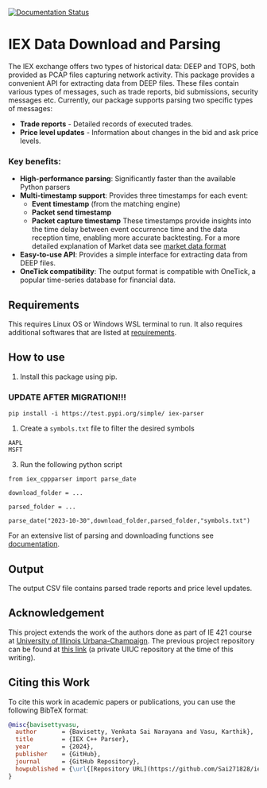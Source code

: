 [![Documentation Status](https://readthedocs.org/projects/iex-parser/badge/?version=latest)](https://iex-parser.readthedocs.io/?badge=latest)

# IEX Data Download and Parsing

The IEX exchange offers two types of historical data: DEEP and TOPS, both provided as PCAP files capturing network activity. This package provides a convenient API for extracting data from DEEP files. These files contain various types of messages, such as trade reports, bid submissions, security messages etc. Currently, our package supports parsing two specific types of messages:

* **Trade reports** - Detailed records of executed trades.
* **Price level updates** - Information about changes in the bid and ask price levels.

### Key benefits:

* **High-performance parsing**: Significantly faster than the available Python parsers
* **Multi-timestamp support**: Provides three timestamps for each event:
	+ **Event timestamp** (from the matching engine)
	+ **Packet send timestamp**
	+ **Packet capture timestamp**
These timestamps provide insights into the time delay between event occurrence time and the data reception time, enabling more accurate backtesting. For a more detailed explanation of Market data see [market data format](https://iex-parser.readthedocs.io/iex_format.html)
* **Easy-to-use API**: Provides a simple interface for extracting data from DEEP files.
* **OneTick compatibility**: The output format is compatible with OneTick, a popular time-series database for financial data.
## Requirements

This requires Linux OS or Windows WSL terminal to run. It also requires additional softwares that are listed at [requirements](https://iex-parser.readthedocs.io/usage.html).

## How to use

1. Install this package using pip.
### UPDATE AFTER MIGRATION!!!
```
pip install -i https://test.pypi.org/simple/ iex-parser
```
1. Create a `symbols.txt` file to filter the desired symbols
```
AAPL
MSFT

```
3. Run the following python script
```
from iex_cppparser import parse_date

download_folder = ...

parsed_folder = ...

parse_date("2023-10-30",download_folder,parsed_folder,"symbols.txt")
```

For an extensive list of parsing and downloading functions see [documentation](https://iex-parser.readthedocs.io/functions.html).

## Output
The output CSV file contains parsed trade reports and price level updates.

## Acknowledgement

This project extends the work of the authors done as part of  IE 421 course at [University of Illinois Urbana-Champaign](https://illinois.edu/). The previous project repository can be found at [this link](https://gitlab.engr.illinois.edu/ie421_high_frequency_trading_spring_2024/ie421_hft_spring_2024_group_03/group_03_project) (a private UIUC repository at the time of this writing).


## Citing this Work

To cite this work in academic papers or publications, you can use the following BibTeX format:

```bibtex
@misc{bavisettyvasu,
  author       = {Bavisetty, Venkata Sai Narayana and Vasu, Karthik},
  title        = {IEX C++ Parser},
  year         = {2024},
  publisher    = {GitHub},
  journal      = {GitHub Repository},
  howpublished = {\url{[Repository URL](https://github.com/Sai271828/iex-parser)}}
}
```